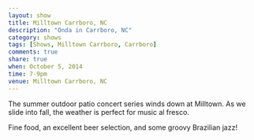 ```yaml
---
layout: show
title: Milltown Carrboro, NC
description: "Onda in Carrboro, NC"
category: shows
tags: [Shows, Milltown Carrboro, Carrboro]
comments: true
share: true
when: October 5, 2014
time: 7-9pm
venue: Milltown Carrboro, NC
---
```


The summer outdoor patio concert series winds down at Milltown. As we slide into fall, the weather is perfect for music al fresco.

Fine food, an excellent beer selection, and some groovy Brazilian jazz!
